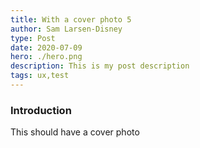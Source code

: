 ```yaml
---
title: With a cover photo 5
author: Sam Larsen-Disney
type: Post
date: 2020-07-09
hero: ./hero.png
description: This is my post description
tags: ux,test
---
```

### Introduction
This should have a cover photo
